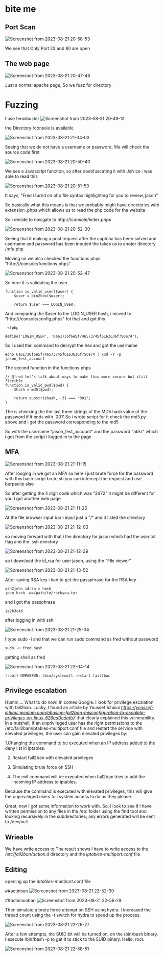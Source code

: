 # bite me

## Port Scan

![Screenshot from 2023-08-21 20-58-53](https://github.com/igepaul8/Writeups/assets/51336409/f155cef2-d663-4b7e-abd7-8c1d80d02c33)

We see that Only Port 22 and 80 are open

## The web page

![Screenshot from 2023-08-21 20-47-46](https://github.com/igepaul8/Writeups/assets/51336409/813fd2ae-7788-4cb7-ad40-54aadac93e1a)

Just a normal apache page, So we fuzz for directory

# Fuzzing
I use feroxbuster
![Screenshot from 2023-08-21 20-49-12](https://github.com/igepaul8/Writeups/assets/51336409/842eebea-5751-43cc-ad9a-9fccdf126b38)

the Directory /console is available

![Screenshot from 2023-08-21 21-04-03](https://github.com/igepaul8/Writeups/assets/51336409/45ac10d2-9a52-47f5-a355-cffab214eb5f)

Seeing that we do not have a username or password, We will check the source code first

![Screenshot from 2023-08-21 20-50-40](https://github.com/igepaul8/Writeups/assets/51336409/43756bfd-aa83-409d-ab14-a0f81c87f898)

We see a Javascript function, so after deobfuscating it with JsNIce i was able to read this

![Screenshot from 2023-08-21 20-51-53](https://github.com/igepaul8/Writeups/assets/51336409/43c2ef8d-b2f1-46ba-810f-122646b1ca7a)

It says, "Fred i turnd on php file syntax highlighting for you to review, jason"

So basically what this means is that we probably might have directories with extension .phps which allows us to read the php code for the website

So i decide to navigate to http://<thm-ip>/console/index.phps

![Screenshot from 2023-08-21 20-52-30](https://github.com/igepaul8/Writeups/assets/51336409/5841e86a-ff41-473d-bbc5-2f3dbf5d2c9e)

Seeing that it making a post request after the captcha has been solved and username and password has been inputed the takes us to anoter directory /mfa.php

Moving on we also checked the functions.phps "http://<thm-ip>/console/functions.phps"

![Screenshot from 2023-08-21 20-52-47](https://github.com/igepaul8/Writeups/assets/51336409/085f92f4-0fa4-476c-a1c8-98cafd68d3c4)

So here it is validating the user 
```
function is_valid_user($user) {
    $user = bin2hex($user);

    return $user === LOGIN_USER;
```
And comparing the $user to the LOGIN_USER hash, i moved to "http://<thm-ip>/console/config.phps" fot that and got this
```
 <?php

define('LOGIN_USER', '6a61736f6e5f746573745f6163636f756e74');

```
So i used thei command to decrypt the hex and got the username
```
echo 6a61736f6e5f746573745f6163636f756e74 | xxd -r -p
jason_test_account
```

The second function in the functions.phps
```
// @fred let's talk about ways to make this more secure but still flexible
function is_valid_pwd($pwd) {
    $hash = md5($pwd);

    return substr($hash, -3) === '001';
}
```
The is checking the the last three strings of the MD5 hash value of the password if it ends with '001'
So i wrote script for it check the md5.py above
and i got the password corresponding to the md5

So with the username "jason_test_account" and the password "abkr" which i got from the script i logged in to the page

## MFA

![Screenshot from 2023-08-21 21-11-15](https://github.com/igepaul8/Writeups/assets/51336409/01be14d3-3597-472d-acc6-37c8c653ac68)

After looging in we got an MFA so here i just brute force for the password with this bash script brute.sh you can intercept the request and use burpsuite also

So after getting the 4 digit code which was "2672" it might be different for you
I got another web page

![Screenshot from 2023-08-21 21-11-26](https://github.com/igepaul8/Writeups/assets/51336409/db071592-e29f-4650-96f1-efe5f928e5fc)

At the file browser input bar i input just a "/" and it listed the directory

![Screenshot from 2023-08-21 21-12-03](https://github.com/igepaul8/Writeups/assets/51336409/02d1d932-5609-4251-b4c7-3d51dd08bd4e)

so moving forward with that i the directory for jason which had the user.txt flag and the .ssh directory

![Screenshot from 2023-08-21 21-12-39](https://github.com/igepaul8/Writeups/assets/51336409/79b2b1b9-eb09-49f4-b01b-a3375d441380)

so i download the id_rsa for user jason, using the "File viewer"

![Screenshot from 2023-08-21 21-13-52](https://github.com/igepaul8/Writeups/assets/51336409/1af66c7c-3f5c-4890-bf5f-0f5231540fde)

After saving RSA key i had to get the passphrase for the RSA key
```
ssh2john idrsa > hash
john hash -w=/path/to/rockyou.txt 
```
and i got the passphrase 
```
1a2b3c4d
```
after logging in with ssh 

![Screenshot from 2023-08-21 21-25-04](https://github.com/igepaul8/Writeups/assets/51336409/60a49320-d691-4250-bf0a-3efce01f5f3f)


I type sudo -l and that we can run sudo command as fred without password
```
sudo -u fred bash
```
getting shell as fred

![Screenshot from 2023-08-21 22-04-14](https://github.com/igepaul8/Writeups/assets/51336409/a44efde9-cf23-47fa-ac5e-b3f4b4236ac4)

```
(root) NOPASSWD: /bin/systemctl restart fail2ban
```
## Privilege escalation

Humm…. What to do now! In comes Google. 
I look for privilege escalation with fail2ban. Lucky, 
I found an article by Youssef Ichioui *https://youssef-ichioui.medium.com/abusing-fail2ban-misconfiguration-to-escalate-privileges-on-linux-826ad0cdafb7* that clearly explained this vulnerability. 
In a nutshell, if an unprivileged user has the right permissions to the /etc/fail2ban/iptables-multiport.conf file and restart the service with elevated privileges, 
the user can gain elevated privileges by:

1.Changing the command to be executed when an IP address added to the deny list in iptables.

2. Restart fail2ban with elevated privileges

3. Simulating brute force on SSH

4. The evil command will be executed when fail2ban tries to add the incoming IP address to iptables.

Because the command is executed with elevated privileges, 
this will give the unprivileged users full system access to do as they please.

Great, now I got some information to work with. So, 
I look to see if I have written permission to any files in the /etc folder using the find tool and looking recursively in the subdirectories; 
any errors generated will be sent to /dev/null.

## Wrieable

We have write access to The result shows I have to write access to the */etc/fail2ban/action.d* directory 
and the *iptables-multiport.conf* file

## Editing
opening up the *iptables-multiport.conf* file

##actinban
![Screenshot from 2023-08-21 22-52-30](https://github.com/igepaul8/Writeups/assets/51336409/a1d24d2c-511a-4c64-8bb4-554c203a8515)

##actionunban
![Screenshot from 2023-08-21 22-56-29](https://github.com/igepaul8/Writeups/assets/51336409/e7758d2e-8040-4786-a400-99e3343365a5)


Then simulate a brute force attempt on SSH using hydra. 
I increased the thread count using the -t switch for hydra to speed up the process.

![Screenshot from 2023-08-21 22-26-27](https://github.com/igepaul8/Writeups/assets/51336409/7a5050c2-a94f-41d8-90bc-fe9759134e48)

After a few attempts, the SUID bit will be turned on, on the /bin/bash binary. 
I execute /bin/bash -p to get it to stick to the SUID binary. Hello, root.

![Screenshot from 2023-08-21 22-58-51](https://github.com/igepaul8/Writeups/assets/51336409/b86142a2-395a-4e31-9c95-de0b311fdd55)





